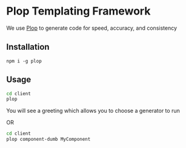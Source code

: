 # Plop Templating Framework

We use [Plop](https://plopjs.com/) to generate code for speed, accuracy, and consistency

## Installation

`npm i -g plop`

## Usage

```bash
cd client
plop
```

You will see a greeting which allows you to choose a generator to run

OR

```bash
cd client
plop component-dumb MyComponent
```
